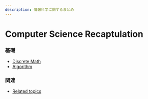 ```yaml
---
description: 情報科学に関するまとめ
---
```


# Computer Science Recaptulation

### 基礎

* [Discrete Math](discretemath/discretemath.md)
* [Algorithm](algorithm/algorithm.md)

### 関連

* [Related topics](related-topics.md)

